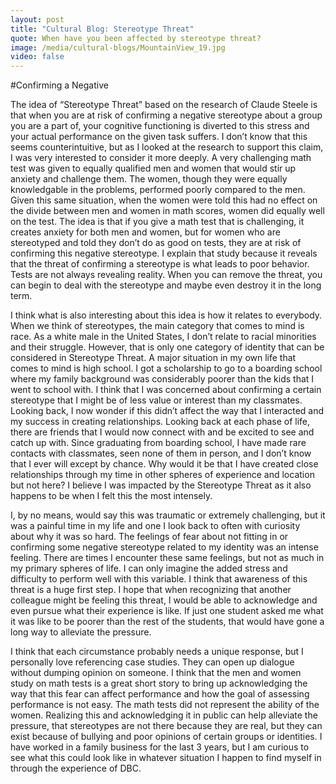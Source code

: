 ```yaml
---
layout: post
title: "Cultural Blog: Stereotype Threat"
quote: When have you been affected by stereotype threat?
image: /media/cultural-blogs/MountainView_19.jpg
video: false
---
```


#Confirming a Negative

The idea of “Stereotype Threat” based on the research of Claude Steele is that when you are at risk of confirming a negative stereotype about a group you are a part of, your cognitive functioning is diverted to this stress and your actual performance on the given task suffers. I don’t know that this seems counterintuitive, but as I looked at the research to support this claim, I was very interested to consider it more deeply. A very challenging math test was given to equally qualified men and women that would stir up anxiety and challenge them. The women, though they were equally knowledgable in the problems, performed poorly compared to the men. Given this same situation, when the women were told this had no effect on the divide between men and women in math scores, women did equally well on the test. The idea is that if you give a math test that is challenging, it creates anxiety for both men and women, but for women who are stereotyped and told they don’t do as good on tests, they are at risk of confirming this negative stereotype. I explain that study because it reveals that the threat of confirming a stereotype is what leads to poor behavior. Tests are not always revealing reality. When you can remove the threat, you can begin to deal with the stereotype and maybe even destroy it in the long term.

I think what is also interesting about this idea is how it relates to everybody. When we think of stereotypes, the main category that comes to mind is race. As a white male in the United States, I don’t relate to racial minorities and their struggle. However, that is only one category of identity that can be considered in Stereotype Threat. A major situation in my own life that comes to mind is high school. I got a scholarship to go to a boarding school where my family background was considerably poorer than the kids that I went to school with. I think that I was concerned about confirming a certain stereotype that I might be of less value or interest than my classmates. Looking back, I now wonder if this didn’t affect the way that I interacted and my success in creating relationships. Looking back at each phase of life, there are friends that I would now connect with and be excited to see and catch up with. Since graduating from boarding school, I have made rare contacts with classmates, seen none of them in person, and I don’t know that I ever will except by chance. Why would it be that I have created close relationships through my time in other spheres of experience and location but not here? I believe I was impacted by the Stereotype Threat as it also happens to be when I felt this the most intensely.

I, by no means, would say this was traumatic or extremely challenging, but it was a painful time in my life and one I look back to often with curiosity about why it was so hard. The feelings of fear about not fitting in or confirming some negative stereotype related to my identity was an intense feeling. There are times I encounter these same feelings, but not as much in my primary spheres of life. I can only imagine the added stress and difficulty to perform well with this variable. I think that awareness of this threat is a huge first step. I hope that when recognizing that another colleague might be feeling this threat, I would be able to acknowledge and even pursue what their experience is like. If just one student asked me what it was like to be poorer than the rest of the students, that would have gone a long way to alleviate the pressure.

I think that each circumstance probably needs a unique response, but I personally love referencing case studies. They can open up dialogue without dumping opinion on someone. I think that the men and women study on math tests is a great short story to bring up acknowledging the way that this fear can affect performance and how the goal of assessing performance is not easy. The math tests did not represent the ability of the women. Realizing this and acknowledging it in public can help alleviate the pressure, that stereotypes are not there because they are real, but they can exist because of bullying and poor opinions of certain groups or identities. I have worked in a family business for the last 3 years, but I am curious to see what this could look like in whatever situation I happen to find myself in through the experience of DBC.